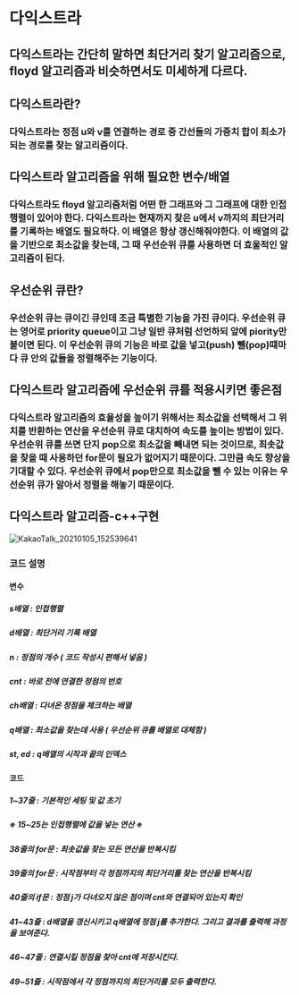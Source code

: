 # 다익스트라
## 다익스트라는 간단히 말하면 최단거리 찾기 알고리즘으로, floyd 알고리즘과 비슷하면서도 미세하게 다르다. 
## 다익스트라란?
### 다익스트라는 정점 u와 v를 연결하는 경로 중 간선들의 가중치 합이 최소가 되는 경로를 찾는 알고리즘이다.
## 다익스트라 알고리즘을 위해 필요한 변수/배열
### 다익스트라도 floyd 알고리즘처럼 어떤 한 그래프와 그 그래프에 대한 인접행렬이 있어야 한다. 다익스트라는 현재까지 찾은 u에서 v까지의 최단거리를 기록하는 배열도 필요하다. 이 배열은 항상 갱신해줘야한다. 이 배열의 값을 기반으로 최소값을 찾는데, 그 때 우선순위 큐를 사용하면 더 효울적인 알고리즘이 된다.
## 우선순위 큐란?
### 우선순위 큐는 큐이긴 큐인데 조금 특별한 기능을 가진 큐이다. 우선순위 큐는 영어로 priority queue이고 그냥 일반 큐처럼 선언하되 앞에 piority만 붙이면 된다. 이 우선순위 큐의 기능은 바로 값을 넣고(push) 뺄(pop)떄마다 큐 안의 값들을 정렬해주는 기능이다.
## 다익스트라 알고리즘에 우선순위 큐를 적용시키면 좋은점
### 다익스트라 알고리즘의 효율성을 높이기 위해서는 최소값을 선택해서 그 위치를 반환하는 연산을 우선순위 큐로 대치하여 속도를 높이는 방법이 있다. 우선순위 큐를 쓰면 단지 pop으로 최소값을 빼내면 되는 것이므로, 최솟값을 찾을 때 사용하던 for문이 필요가 없어지기 때문이다. 그만큼 속도 향상을 기대할 수 있다. 우선순위 큐에서 pop만으로 최소값을 뺄 수 있는 이유는 우선순위 큐가 알아서 정렬을 해놓기 때문이다.
## 다익스트라 알고리즘-c++구현
![KakaoTalk_20210105_152539641](https://user-images.githubusercontent.com/72057688/103613890-c11d9080-4f6a-11eb-8287-0bc4b8f355ae.png)
### 코드 설명
#### 변수
##### s배열 : 인접행렬
##### d배열 : 최단거리 기록 배열
##### n : 정점의 개수 ( 코드 작성시 편해서 넣음 )
##### cnt : 바로 전에 연결한 정점의 번호
##### ch배열 : 다녀온 정점을 체크하는 배열
##### q배열 : 최소값을 찾는데 사용 ( 우선순위 큐를 배열로 대체함 )
##### st, ed : q배열의 시작과 끝의 인덱스
#### 코드
##### 1~37줄 : 기본적인 세팅 및 값 초기
##### ※ 15~25는 인접행렬에 값을 넣는 연산 ※
##### 38줄의 for문 : 최솟값을 찾는 모든 연산을 반복시킴
##### 39줄의 for문 : 시작점부터 각 정점까지의 최단거리를 찾는 연산을 반복시킴
##### 40줄의 if문 : 정점 j가 다녀오지 않은 점이며 cnt와 연결되어 있는지 확인
##### 41~43줄 : d배열을 갱신시키고 q배열에 정점 j를 추가한다. 그리고 결과를 출력해 과정을 보여준다.
##### 46~47줄 : 연결시킬 정점을 찾아 cnt에 저장시킨다.
##### 49~51줄 : 시작점에서 각 정점까지의 최단거리를 모두 출력한다.
